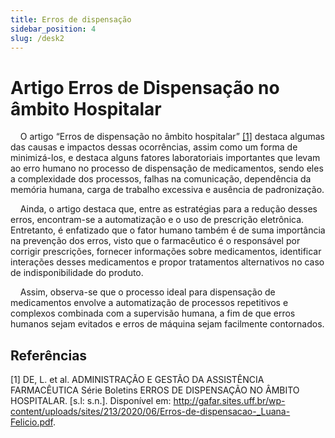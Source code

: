 ```yaml
---
title: Erros de dispensação
sidebar_position: 4
slug: /desk2
---
```


# Artigo Erros de Dispensação no âmbito Hospitalar 
&nbsp;&nbsp;&nbsp;&nbsp;O artigo “Erros de dispensação no âmbito hospitalar” [[1]](#referências) destaca algumas das causas e impactos dessas ocorrências, assim como um forma de minimizá-los, e destaca alguns fatores laboratoriais importantes que levam ao erro humano no processo de dispensação de medicamentos, sendo eles a complexidade dos processos, falhas na comunicação, dependência da memória humana, carga de trabalho excessiva e ausência de padronização. 

&nbsp;&nbsp;&nbsp;&nbsp;Ainda, o artigo destaca que, entre as estratégias para a redução desses erros, encontram-se a automatização e o uso de prescrição eletrônica. Entretanto, é enfatizado que o fator humano também é de suma importância na prevenção dos erros, visto que o farmacêutico é o responsável por corrigir prescrições, fornecer informações sobre medicamentos, identificar interações desses medicamentos e propor tratamentos alternativos no caso de indisponibilidade do produto.

&nbsp;&nbsp;&nbsp;&nbsp;Assim, observa-se que o processo ideal para dispensação de medicamentos envolve a automatização de processos repetitivos e complexos combinada com a supervisão humana, a fim de que erros humanos sejam evitados e erros de máquina sejam facilmente contornados.

## Referências
[1] DE, L. et al. ADMINISTRAÇÃO E GESTÃO DA ASSISTÊNCIA FARMACÊUTICA Série Boletins ERROS DE DISPENSAÇÃO NO ÂMBITO HOSPITALAR. [s.l: s.n.]. Disponível em: http://gafar.sites.uff.br/wp-content/uploads/sites/213/2020/06/Erros-de-dispensacao-_Luana-Felicio.pdf. 
